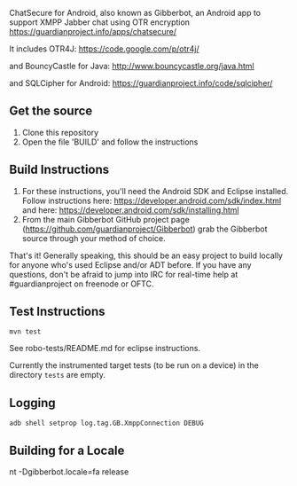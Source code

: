 ChatSecure for Android, also known as Gibberbot, an Android app to support XMPP Jabber chat using OTR encryption
https://guardianproject.info/apps/chatsecure/

It includes OTR4J:
https://code.google.com/p/otr4j/

and BouncyCastle for Java:
http://www.bouncycastle.org/java.html

and SQLCipher for Android:
https://guardianproject.info/code/sqlcipher/

## Get the source
1. Clone this repository
2. Open the file 'BUILD' and follow the instructions

## Build Instructions
1. For these instructions, you'll need the Android SDK and Eclipse installed. Follow instructions here: https://developer.android.com/sdk/index.html and here: https://developer.android.com/sdk/installing.html
2. From the main Gibberbot GitHub project page (https://github.com/guardianproject/Gibberbot) grab the Gibberbot source through your method of choice.

That's it! Generally speaking, this should be an easy project to build locally for anyone who's used Eclipse and/or ADT before. If you have any questions, don't be afraid to jump into IRC for real-time help at #guardianproject on freenode or OFTC.

## Test Instructions

`mvn test`

See robo-tests/README.md for eclipse instructions.

Currently the instrumented target tests (to be run on a device) in the directory `tests` are empty.

## Logging

`adb shell setprop log.tag.GB.XmppConnection DEBUG`

## Building for a Locale

nt -Dgibberbot.locale=fa release
